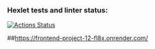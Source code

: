 ### Hexlet tests and linter status:
[![Actions Status](https://github.com/VladimirMastepanov/frontend-project-12/actions/workflows/hexlet-check.yml/badge.svg)](https://github.com/VladimirMastepanov/frontend-project-12/actions)

##https://frontend-project-12-fl8x.onrender.com/